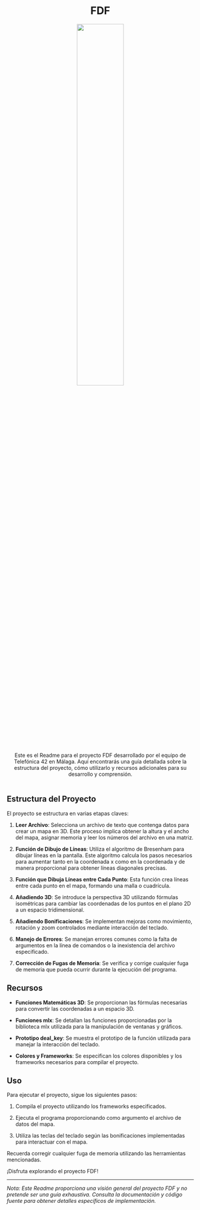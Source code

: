 <br/>
<h1 align="center">FDF</h1>
<p align="center">
 <img tyle="display: block;-webkit-user-select: none;margin: auto;background-color: hsl(0, 0%, 90%);transition: background-color 300ms;" src="" height=50% width=50%>
</p>

 <p align="center">
    Este es el Readme para el proyecto FDF desarrollado por el equipo de Telefónica 42 en Málaga. Aquí encontrarás una guía detallada sobre la estructura del proyecto, cómo utilizarlo y recursos adicionales para su desarrollo y comprensión.
    <br/>
    <br/>
  </p>
</p>


## Estructura del Proyecto

El proyecto se estructura en varias etapas claves:

1. **Leer Archivo**: Selecciona un archivo de texto que contenga datos para crear un mapa en 3D. Este proceso implica obtener la altura y el ancho del mapa, asignar memoria y leer los números del archivo en una matriz.

2. **Función de Dibujo de Líneas**: Utiliza el algoritmo de Bresenham para dibujar líneas en la pantalla. Este algoritmo calcula los pasos necesarios para aumentar tanto en la coordenada x como en la coordenada y de manera proporcional para obtener líneas diagonales precisas.

3. **Función que Dibuja Líneas entre Cada Punto**: Esta función crea líneas entre cada punto en el mapa, formando una malla o cuadrícula.

4. **Añadiendo 3D**: Se introduce la perspectiva 3D utilizando fórmulas isométricas para cambiar las coordenadas de los puntos en el plano 2D a un espacio tridimensional.

5. **Añadiendo Bonificaciones**: Se implementan mejoras como movimiento, rotación y zoom controlados mediante interacción del teclado.

6. **Manejo de Errores**: Se manejan errores comunes como la falta de argumentos en la línea de comandos o la inexistencia del archivo especificado.

7. **Corrección de Fugas de Memoria**: Se verifica y corrige cualquier fuga de memoria que pueda ocurrir durante la ejecución del programa.

## Recursos

- **Funciones Matemáticas 3D**: Se proporcionan las fórmulas necesarias para convertir las coordenadas a un espacio 3D.
  
- **Funciones mlx**: Se detallan las funciones proporcionadas por la biblioteca mlx utilizada para la manipulación de ventanas y gráficos.

- **Prototipo deal_key**: Se muestra el prototipo de la función utilizada para manejar la interacción del teclado.

- **Colores y Frameworks**: Se especifican los colores disponibles y los frameworks necesarios para compilar el proyecto.

## Uso

Para ejecutar el proyecto, sigue los siguientes pasos:

1. Compila el proyecto utilizando los frameworks especificados.
   
2. Ejecuta el programa proporcionando como argumento el archivo de datos del mapa.
   
3. Utiliza las teclas del teclado según las bonificaciones implementadas para interactuar con el mapa.

Recuerda corregir cualquier fuga de memoria utilizando las herramientas mencionadas.

¡Disfruta explorando el proyecto FDF!

---

*Nota: Este Readme proporciona una visión general del proyecto FDF y no pretende ser una guía exhaustiva. Consulta la documentación y código fuente para obtener detalles específicos de implementación.*

